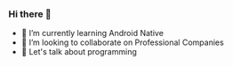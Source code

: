 ### Hi there 👋


- 🌱 I’m currently learning Android Native
- 👯 I’m looking to collaborate on Professional Companies
- 💬 Let's talk about programming

